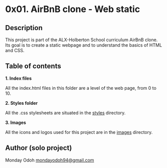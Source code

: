 # 0x01. AirBnB clone - Web static

## Description

This project is part of the ALX-Holberton School curriculum AirBnB clone.
Its goal is to create a static webpage and to understand the basics of HTML and CSS.

## Table of contents

**1. Index files**

All the index.html files in this folder are a level of the web page, from 0 to 10.

**2. Styles folder**

All the .css stylesheets are situated in the [styles](./styles/) directory.

**3. Images**

All the icons and logos used for this project are in the [images](./images/) directory.

## Author (solo project)

Monday Odoh
mondayodoh94@gmail.com
